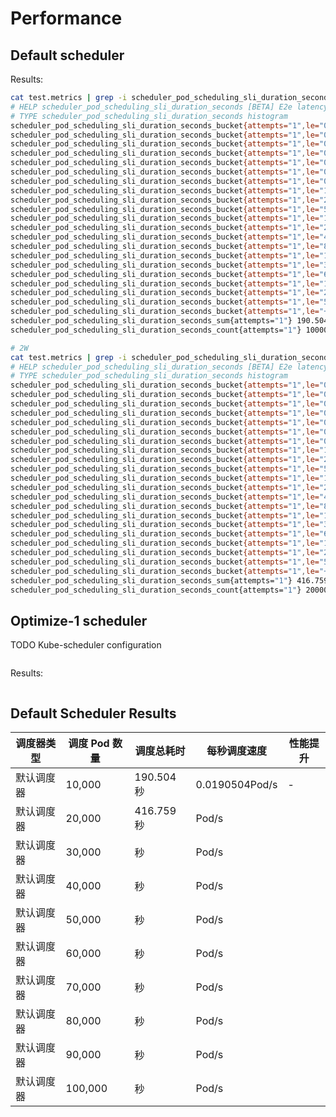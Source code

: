 # Performance

## Default scheduler
Results:
```bash
cat test.metrics | grep -i scheduler_pod_scheduling_sli_duration_seconds
# HELP scheduler_pod_scheduling_sli_duration_seconds [BETA] E2e latency for a pod being scheduled, from the time the pod enters the scheduling queue and might involve multiple scheduling attempts.
# TYPE scheduler_pod_scheduling_sli_duration_seconds histogram
scheduler_pod_scheduling_sli_duration_seconds_bucket{attempts="1",le="0.01"} 14
scheduler_pod_scheduling_sli_duration_seconds_bucket{attempts="1",le="0.02"} 7528
scheduler_pod_scheduling_sli_duration_seconds_bucket{attempts="1",le="0.04"} 9897
scheduler_pod_scheduling_sli_duration_seconds_bucket{attempts="1",le="0.08"} 9968
scheduler_pod_scheduling_sli_duration_seconds_bucket{attempts="1",le="0.16"} 9976
scheduler_pod_scheduling_sli_duration_seconds_bucket{attempts="1",le="0.32"} 9989
scheduler_pod_scheduling_sli_duration_seconds_bucket{attempts="1",le="0.64"} 10000
scheduler_pod_scheduling_sli_duration_seconds_bucket{attempts="1",le="1.28"} 10000
scheduler_pod_scheduling_sli_duration_seconds_bucket{attempts="1",le="2.56"} 10000
scheduler_pod_scheduling_sli_duration_seconds_bucket{attempts="1",le="5.12"} 10000
scheduler_pod_scheduling_sli_duration_seconds_bucket{attempts="1",le="10.24"} 10000
scheduler_pod_scheduling_sli_duration_seconds_bucket{attempts="1",le="20.48"} 10000
scheduler_pod_scheduling_sli_duration_seconds_bucket{attempts="1",le="40.96"} 10000
scheduler_pod_scheduling_sli_duration_seconds_bucket{attempts="1",le="81.92"} 10000
scheduler_pod_scheduling_sli_duration_seconds_bucket{attempts="1",le="163.84"} 10000
scheduler_pod_scheduling_sli_duration_seconds_bucket{attempts="1",le="327.68"} 10000
scheduler_pod_scheduling_sli_duration_seconds_bucket{attempts="1",le="655.36"} 10000
scheduler_pod_scheduling_sli_duration_seconds_bucket{attempts="1",le="1310.72"} 10000
scheduler_pod_scheduling_sli_duration_seconds_bucket{attempts="1",le="2621.44"} 10000
scheduler_pod_scheduling_sli_duration_seconds_bucket{attempts="1",le="5242.88"} 10000
scheduler_pod_scheduling_sli_duration_seconds_bucket{attempts="1",le="+Inf"} 10000
scheduler_pod_scheduling_sli_duration_seconds_sum{attempts="1"} 190.50470081799898
scheduler_pod_scheduling_sli_duration_seconds_count{attempts="1"} 10000

# 2W
cat test.metrics | grep -i scheduler_pod_scheduling_sli_duration_seconds
# HELP scheduler_pod_scheduling_sli_duration_seconds [BETA] E2e latency for a pod being scheduled, from the time the pod enters the scheduling queue and might involve multiple scheduling attempts.
# TYPE scheduler_pod_scheduling_sli_duration_seconds histogram
scheduler_pod_scheduling_sli_duration_seconds_bucket{attempts="1",le="0.01"} 15
scheduler_pod_scheduling_sli_duration_seconds_bucket{attempts="1",le="0.02"} 11562
scheduler_pod_scheduling_sli_duration_seconds_bucket{attempts="1",le="0.04"} 19622
scheduler_pod_scheduling_sli_duration_seconds_bucket{attempts="1",le="0.08"} 19958
scheduler_pod_scheduling_sli_duration_seconds_bucket{attempts="1",le="0.16"} 19980
scheduler_pod_scheduling_sli_duration_seconds_bucket{attempts="1",le="0.32"} 19996
scheduler_pod_scheduling_sli_duration_seconds_bucket{attempts="1",le="0.64"} 20000
scheduler_pod_scheduling_sli_duration_seconds_bucket{attempts="1",le="1.28"} 20000
scheduler_pod_scheduling_sli_duration_seconds_bucket{attempts="1",le="2.56"} 20000
scheduler_pod_scheduling_sli_duration_seconds_bucket{attempts="1",le="5.12"} 20000
scheduler_pod_scheduling_sli_duration_seconds_bucket{attempts="1",le="10.24"} 20000
scheduler_pod_scheduling_sli_duration_seconds_bucket{attempts="1",le="20.48"} 20000
scheduler_pod_scheduling_sli_duration_seconds_bucket{attempts="1",le="40.96"} 20000
scheduler_pod_scheduling_sli_duration_seconds_bucket{attempts="1",le="81.92"} 20000
scheduler_pod_scheduling_sli_duration_seconds_bucket{attempts="1",le="163.84"} 20000
scheduler_pod_scheduling_sli_duration_seconds_bucket{attempts="1",le="327.68"} 20000
scheduler_pod_scheduling_sli_duration_seconds_bucket{attempts="1",le="655.36"} 20000
scheduler_pod_scheduling_sli_duration_seconds_bucket{attempts="1",le="1310.72"} 20000
scheduler_pod_scheduling_sli_duration_seconds_bucket{attempts="1",le="2621.44"} 20000
scheduler_pod_scheduling_sli_duration_seconds_bucket{attempts="1",le="5242.88"} 20000
scheduler_pod_scheduling_sli_duration_seconds_bucket{attempts="1",le="+Inf"} 20000
scheduler_pod_scheduling_sli_duration_seconds_sum{attempts="1"} 416.75963393000086
scheduler_pod_scheduling_sli_duration_seconds_count{attempts="1"} 20000
```
## Optimize-1 scheduler
TODO
Kube-scheduler configuration
```yaml

```
Results:
```bash

```


## Default Scheduler Results
| 调度器类型       | 调度 Pod 数量 | 调度总耗时 | 每秒调度速度 | 性能提升 |
|------------------|---------------|-------------|----------------|------------|
| 默认调度器       | 10,000        | 190.504 秒       |  0.0190504Pod/s       | -          |
| 默认调度器     | 20,000        |  416.759秒        | Pod/s     |  |
| 默认调度器     | 30,000        |  秒        | Pod/s     |  |
| 默认调度器     | 40,000        |  秒        | Pod/s     |  |
| 默认调度器     | 50,000        |  秒        | Pod/s     |  |
| 默认调度器     | 60,000        |  秒        | Pod/s     |  |
| 默认调度器     | 70,000        |  秒        | Pod/s     |  |
| 默认调度器     | 80,000        |  秒        | Pod/s     |  |
| 默认调度器     | 90,000        |  秒        | Pod/s     |  |
| 默认调度器     | 100,000        |  秒        | Pod/s     |  |

